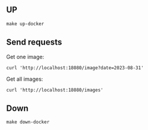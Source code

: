 ## UP
```shell
make up-docker
```

## Send requests
Get one image:
```shell
curl 'http://localhost:18080/image?date=2023-08-31'
```
Get all images:
```shell
curl 'http://localhost:18080/images'
```
## Down
```shell
make down-docker
```
